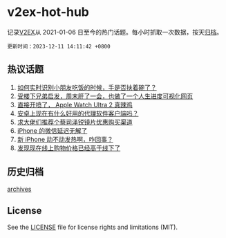 # v2ex-hot-hub

 记录[V2EX](https://www.v2ex.com/)从 2021-01-06 日至今的热门话题。每小时抓取一次数据，按天[归档](archives)。

`更新时间：2023-12-11 14:11:42 +0800`

## 热议话题

1. [如何实时识别小朋友吃饭的时候，手是否扶着碗了？](https://www.v2ex.com/t/999216)
1. [受楼下兄弟启发，周末肝了一会，也做了一个人生进度可视化网页](https://www.v2ex.com/t/999288)
1. [直接开喷了， Apple Watch Ultra 2 真辣鸡](https://www.v2ex.com/t/999137)
1. [安卓上现在有什么好用的代理软件客户端吗？](https://www.v2ex.com/t/999178)
1. [求大佬们推荐个蔡司泽锐镜片优惠购买渠道](https://www.v2ex.com/t/999264)
1. [iPhone 的微信延迟无解了](https://www.v2ex.com/t/999145)
1. [新 iPhone 动不动发热啊，咋回事？](https://www.v2ex.com/t/999290)
1. [发现现在线上购物价格已经高于线下了](https://www.v2ex.com/t/999301)

## 历史归档

[archives](archives)

## License

See the [LICENSE](LICENSE) file for license rights and limitations (MIT).
